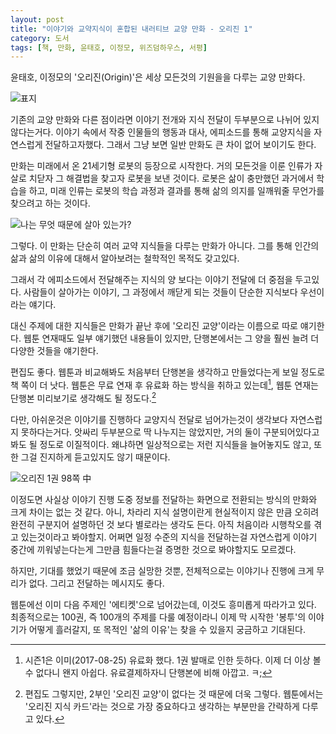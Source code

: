 ```yaml
---
layout: post
title: "이야기와 교약지식이 혼합된 내러티브 교양 만화 - 오리진 1"
category: 도서
tags: [책, 만화, 윤태호, 이정모, 위즈덤하우스, 서평]
---
```


윤태호, 이정모의 '오리진(Origin)'은
세상 모든것의 기원을을 다루는 교양 만화다.

![표지](https://lh3.googleusercontent.com/-CJ7GFTTxgvU/WbVEUda91HI/AAAAAAAAXHc/eKclPvp-vi8WNV8y0rqIixQPGac7j7nUgCE0YBhgL/s480/origin-1-comic-book.jpg)

기존의 교양 만화와 다른 점이라면
이야기 전개와 지식 전달이 두부분으로 나뉘어 있지 않다는거다.
이야기 속에서 작중 인물들의 행동과 대사, 에피소드를 통해 교양지식을
자연스럽게 전달하고자했다.
그래서 그냥 보면 일반 만화도 큰 차이 없어 보이기도 한다.

만화는 미래에서 온 21세기형 로봇의 등장으로 시작한다.
거의 모든것을 이룬 인류가 자살로 치닫자 그 해결법을 찾고자 로봇을 보낸 것이다.
로봇은 삶이 충만했던 과거에서 학습을 하고,
미래 인류는 로봇의 학습 과정과 결과를 통해 삶의 의지를 일깨워줄 무언가를 찾으려고 하는 것이다.

![나는 무엇 때문에 살아 있는가?](https://lh3.googleusercontent.com/-pDKyJVnobiE/WbVFagTBKFI/AAAAAAAAXH0/PV_O79koNcMYUEAhiEB8Ej_IIY1ywICJQCE0YBhgL/s540/origin-002-053-1.jpg "단순 교양 만화가 아니라, 철학적인 답까지 탐구한다.")

그렇다.
이 만화는 단순히 여러 교약 지식들을 다루는 만화가 아니다.
그를 통해 인간의 삶과 삶의 이유에 대해서 알아보려는 철학적인 목적도 갖고있다.

그래서 각 에피소드에서 전달해주는 지식의 양 보다는
이야기 전달에 더 중점을 두고있다.
사람들이 살아가는 이야기,
그 과정에서 깨닫게 되는 것들이 단순한 지식보다 우선이라는 얘기다.

대신 주제에 대한 지식들은 만화가 끝난 후에 '오리진 교양'이라는 이름으로 따로 얘기한다.
웹툰 연재때도 일부 얘기했던 내용들이 있지만,
단행본에서는 그 양을 훨씬 늘려 더 다양한 것들을 얘기한다.

편집도 좋다.
웹툰과 비교해봐도 처음부터 단행본을 생각하고 만들었다는게 보일 정도로 책 쪽이 더 낫다.
웹툰은 무료 연재 후 유료화 하는 방식을 취하고 있는데[^1],
웹툰 연재는 단행본 미리보기로 생각해도 될 정도다.[^2]

[^1]: 시즌1은 이미(2017-08-25) 유료화 했다. 1권 발매로 인한 듯하다. 이제 더 이상 볼 수 없다니 왠지 아쉽다. 유료결제하자니 단행본에 비해 아깝고. ㅋ;

[^2]: 편집도 그렇지만, 2부인 '오리진 교양'이 없다는 것 때문에 더욱 그렇다. 웹툰에서는 '오리진 지식 카드'라는 것으로 가장 중요하다고 생각하는 부분만을 간략하게 다루고 있다.

다만, 아쉬운것은 이야기를 진행하다 교양지식 전달로 넘어가는것이 생각보다 자연스럽지 못하다는거다.
앗싸리 두부분으로 딱 나누지는 않았지만, 거의 둘이 구분되어있다고 봐도 될 정도로 이질적이다.
왜냐하면 일상적으로는 저런 지식들을 늘어놓지도 않고, 또한 그걸 진지하게 듣고있지도 않기 때문이다.

![오리진 1권 98쪽 中](https://lh3.googleusercontent.com/tWeZnWdj-460R3HiUplSnoiGMDcgWVb9oiiRlCN0ZqOm-JiJwSCdJtCk8yQ-CTFnNCQNO8W7XFUgBw=s540 "이정도면 해설 파트가 따로 있는것과 크게 다르지 않겠다는 생각도 든다.")

이정도면 사실상 이야기 진행 도중 정보를 전달하는 화면으로 전환되는 방식의 만화와
크게 차이는 없는 것 같다.
아니, 차라리 지식 설명이란게 현실적이지 않은 만큼 오히려
완전히 구분지어 설명하던 것 보다 별로라는 생각도 든다.
아직 처음이라 시행착오를 겪고 있는것이라고 봐야할지.
어쩌면 일정 수준의 지식을 전달하는걸 자연스럽게 이야기 중간에 끼워넣는다는게
그만큼 힘들다는걸 증명한 것으로 봐야할지도 모르겠다.

하지만, 기대를 했었기 때문에 조금 실망한 것뿐,
전체적으로는 이야기나 진행에 크게 무리가 없다.
그리고 전달하는 메시지도 좋다.

웹툰에선 이미 다음 주제인 '에티켓'으로 넘어갔는데, 이것도 흥미롭게 따라가고 있다.
최종적으로는 100권, 즉 100개의 주제를 다룰 예정이라니
이제 막 시작한 '봉투'의 이야기가 어떻게 흘러갈지,
또 목적인 '삶의 이유'는 찾을 수 있을지 궁금하고 기대된다.
